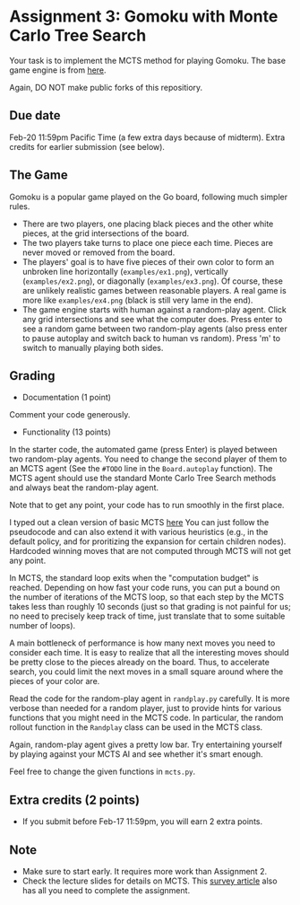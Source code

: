 Assignment 3: Gomoku with Monte Carlo Tree Search
=========

Your task is to implement the MCTS method for playing Gomoku. The base game engine is from [here](https://github.com/HackerSir/PygameTutorials/tree/master/Lesson04/Gomoku). 

Again, DO NOT make public forks of this repositiory. 

Due date
-----
Feb-20 11:59pm Pacific Time (a few extra days because of midterm). Extra credits for earlier submission (see below). 

The Game
-----
Gomoku is a popular game played on the Go board, following much simpler rules. 

- There are two players, one placing black pieces and the other white pieces, at the grid intersections of the board. 
- The two players take turns to place one piece each time. Pieces are never moved or removed from the board. 
- The players' goal is to have five pieces of their own color to form an unbroken line horizontally (`examples/ex1.png`), vertically (`examples/ex2.png`), or diagonally (`examples/ex3.png`). Of course, these are unlikely realistic games between reasonable players. A real game is more like `examples/ex4.png` (black is still very lame in the end).  
- The game engine starts with human against a random-play agent. Click any grid intersections and see what the computer does. Press enter to see a random game between two random-play agents (also press enter to pause autoplay and switch back to human vs random). Press 'm' to switch to manually playing both sides.  

Grading
-----

- Documentation (1 point)

Comment your code generously. 

- Functionality (13 points)

In the starter code, the automated game (press Enter) is played between two random-play agents. You need to change the second player of them to an MCTS agent (See the `#TODO` line in the `Board.autoplay` function). The MCTS agent should use the standard Monte Carlo Tree Search methods and always beat the random-play agent. 

Note that to get any point, your code has to run smoothly in the first place. 

I typed out a clean version of basic MCTS [here](https://www.overleaf.com/read/wvmqsgrstqwg) You can just follow the pseudocode and can also extend it with various heuristics (e.g., in the default policy, and for proritizing the expansion for certain children nodes). Hardcoded winning moves that are not computed through MCTS will not get any point. 

In MCTS, the standard loop exits when the "computation budget" is reached. Depending on how fast your code runs, you can put a bound on the number of iterations of the MCTS loop, so that each step by the MCTS takes less than roughly 10 seconds (just so that grading is not painful for us; no need to precisely keep track of time, just translate that to some suitable number of loops). 

A main bottleneck of performance is how many next moves you need to consider each time. It is easy to realize that all the interesting moves should be pretty close to the pieces already on the board. Thus, to accelerate search, you could limit the next moves in a small square around where the pieces of your color are. 

Read the code for the random-play agent in `randplay.py` carefully. It is more verbose than needed for a random player, just to provide hints for various functions that you might need in the MCTS code. In particular, the random rollout function in the `Randplay` class can be used in the MCTS class. 

Again, random-play agent gives a pretty low bar. Try entertaining yourself by playing against your MCTS AI and see whether it's smart enough. 

Feel free to change the given functions in `mcts.py`.

Extra credits (2 points)
------
- If you submit before Feb-17 11:59pm, you will earn 2 extra points. 

Note
------
- Make sure to start early. It requires more work than Assignment 2. 
- Check the lecture slides for details on MCTS. This [survey article](http://mcts.ai/pubs/mcts-survey-master.pdf) also has all you need to complete the assignment. 
